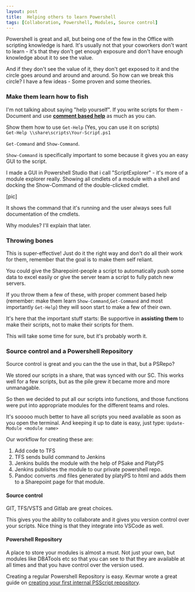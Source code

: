 ```yaml
---
layout: post
title:  Helping others to learn Powershell
tags: [Collaboration, Powershell, Modules, Source control]
---
```


Powershell is great and all, but being one of the few in the Office with scripting knowledge is hard. It's usually not that your coworkers don't want to learn - it's that they don't get enough exposure and don't have enough knowledge about it to see the value.

And if they don't see the value of it, they don't get exposed to it and the circle goes around and around and around. So how can we break this circle? I have a few ideas - Some proven and some theories.

### Make them learn how to fish
I'm not talking about saying "help yourself".
If you write scripts for them - Document and use **[comment based help](https://docs.microsoft.com/en-us/powershell/module/microsoft.powershell.core/about/about_comment_based_help?view=powershell-6)** as much as you can.

Show them how to use `Get-Help` (Yes, you can use it on scripts)  
`Get-Help \\share\scripts\Your-Script.ps1`

`Get-Command` and `Show-Command`.

`Show-Command` is specifically important to some because it gives you an easy GUI to the script.

I made a GUI in Powershell Studio that i call "ScriptExplorer" - it's more of a module explorer really. Showing all cmdlets of a module with a shell and docking the Show-Command of the double-clicked cmdlet. 

[pic]

It shows the command that it's running and the user always sees full documentation of the cmdlets.

Why modules? I'll explain that later.

### Throwing bones
This is super-effective! Just do it the right way and don't do all their work for them, remember that the goal is to make them self reliant.

You could give the Sharepoint-people a script to automatically push some data to excel easily or give the server team a script to fully patch new servers.

If you throw them a few of these, with proper comment based help (remember: make them learn `Show-Command`,`Get-Command` and most importantly `Get-Help`) they will soon start to make a few of their own.

It's here that the important stuff starts: Be supportive in **assisting them** to make their scripts, not to make their scripts for them.

This will take some time for sure, but it's probably worth it.


### Source control and a Powershell Repository

Source control is great and you can the the use in that, but a PSRepo?

We stored our scripts in a share, that was synced with our SC.
This works well for a few scripts, but as the pile grew it became more and more unmanagable.

So then we decided to put all our scripts into functions, and those functions were put into appropriate modules for the different teams and roles.

It's sooooo much better to have all scripts you need available as soon as you open the terminal. And keeping it up to date is easy, just type: `Update-Module <module name>`

Our workflow for creating these are:

1. Add code to TFS
2. TFS sends build command to Jenkins
3. Jenkins builds the module with the help of PSake and PlatyPS
4. Jenkins publishes the module to our private powershell repo.
5. Pandoc converts .md files generated by platyPS to html and adds them to a Sharepoint page for that module.

#### Source control
GIT, TFS/VSTS and Gitlab are great choices.

This gives you the ability to collaborate and it gives you version control over your scripts. Nice thing is that they integrate into VSCode as well.

#### Powershell Repository

A place to store your modules is almost a must.
Not just your own, but modules like DBATools etc so that you can see to that they are available at all times and that you have control over the version used.

Creating a regular Powershell Repository is easy. Kevmar wrote a great guide on [creating your first internal PSScript repository](https://kevinmarquette.github.io/2017-05-30-Powershell-your-first-PSScript-repository/).